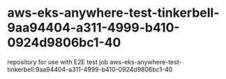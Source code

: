 # aws-eks-anywhere-test-tinkerbell-9aa94404-a311-4999-b410-0924d9806bc1-40
repository for use with E2E test job aws-eks-anywhere-test-tinkerbell:9aa94404-a311-4999-b410-0924d9806bc1-40
